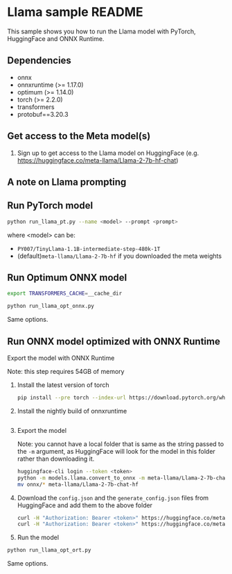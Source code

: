 # Llama sample README

This sample shows you how to run the Llama model with PyTorch, HuggingFace and ONNX Runtime.

## Dependencies

* onnx
* onnxruntime (>= 1.17.0)
* optimum (>= 1.14.0)
* torch (>= 2.2.0)
* transformers
* protobuf==3.20.3

## Get access to the Meta model(s)

1. Sign up to get access to the Llama model on HuggingFace (e.g. https://huggingface.co/meta-llama/Llama-2-7b-hf-chat)


## A note on Llama prompting




## Run PyTorch model

```bash
python run_llama_pt.py --name <model> --prompt <prompt>
```

where &lt;model&gt; can be:
* `PY007/TinyLlama-1.1B-intermediate-step-480k-1T`
* (default)`meta-llama/Llama-2-7b-hf` if you downloaded the meta weights

## Run Optimum ONNX model
```bash
export TRANSFORMERS_CACHE=__cache_dir
```

```bash
python run_llama_opt_onnx.py
```

Same options.

## Run ONNX model optimized with ONNX Runtime

Export the model with ONNX Runtime

Note: this step requires 54GB of memory

1. Install the latest version of torch

   ```bash 
   pip install --pre torch --index-url https://download.pytorch.org/whl/nightly/cu118
   ```


2. Install the nightly build of onnxruntime

  ```bash
  
  ```

3. Export the model

   Note: you cannot have a local folder that is same as the string passed to the `-m` argument, as HuggingFace will look for the model in this folder rather than downloading it.

   ```bash
   huggingface-cli login --token <token>
   python -m models.llama.convert_to_onnx -m meta-llama/Llama-2-7b-chat-hf --output onnx
   mv onnx/* meta-llama/Llama-2-7b-chat-hf
   ```

4. Download the `config.json` and the `generate_config.json` files from HuggingFace and add them to the above folder
    ```bash
    curl -H "Authorization: Bearer <token>" https://huggingface.co/meta-llama/Llama-2-7b-chat-hf/raw/main/config.json > config.json
    curl -H "Authorization: Bearer <token>" https://huggingface.co/meta-llama/Llama-2-7b-chat-hf/raw/main/generation_config.json > generate_config.json
    ```

5. Run the model

```bash
python run_llama_opt_ort.py
```

Same options.

